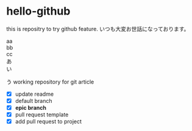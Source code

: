 # hello-github
this is repositry to try github feature.
いつも大変お世話になっております。

aa<br>
bb<br>
cc<br>
あ<br>
い

う
working repository for git article
- [x] update readme
- [x] default branch
- [x] **epic branch**
- [x] pull request template
- [x] add pull request to project
